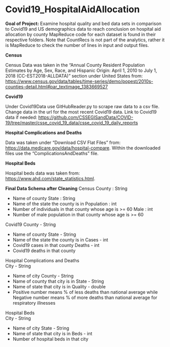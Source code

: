 # Covid19_HospitalAidAllocation
**Goal of Project:**
Examine hospital quality and bed data sets in comparison to Covid19 and US demographics data to reach conclusion on hospital aid allocation by county
MapReduce code for each dataset is found in their respective folders. Note that CountRecs is not part of the analytics, rather it is MapReduce to check the number of lines in input and output files.

**Census**

Census Data was taken in the “Annual County Resident Population Estimates by Age, Sex, Race, and Hispanic Origin: April 1, 2010 to July 1, 2018 (CC-EST2018-ALLDATA)” section under United States from: 
https://www.census.gov/data/tables/time-series/demo/popest/2010s-counties-detail.html#par_textimage_1383669527

**Covid19**

Under Covid19Data use GitHubReader.py to scrape raw data to a csv file. Change data in the url for the most recent Covid19 data. 
Link to Covid19 data if needed: https://github.com/CSSEGISandData/COVID-19/tree/master/csse_covid_19_data/csse_covid_19_daily_reports

**Hospital Complications and Deaths**

Data was taken under “Download CSV Flat Files” from: https://data.medicare.gov/data/hospital-compare. Within the downloaded files use the “ComplicationsAndDeaths” file. 

**Hospital Beds**

Hospital beds data was taken from: https://www.ahd.com/state_statistics.html. 


**Final Data Schema after Cleaning**
Census
County : String 
- Name of county
State : String
- Name of the state the county is in
Population : int
- Number of individuals in that county whose age is >= 60
Male : int
- Number of male population in that county whose age is >= 60

Covid19 
County - String
- Name of county
State - String
- Name of the state the county is in 
Cases - int
- Covid19 cases in that county 
Deaths - int
- Covid19 deaths in that county

Hospital Complications and Deaths  
City - String
- Name of city
County - String
- Name of county that city is in
State - String
- Name of state that city is in
Quality - double
- Positive number means % of less deaths than national average while Negative number means % of more deaths than national average for respiratory illnesses

Hospital Beds  
City - String 
- Name of city
State - String
- Name of state that city is in
Beds - int
- Number of hospital beds in that city

